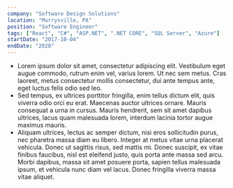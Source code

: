 ```yaml
---
company: "Software Design Solutions"
location: "Murrysville, PA"
position: "Software Engineer"
tags: ["React", "C#", "ASP.NET", ".NET CORE", "SQL Server", "Azure"]
startDate: "2017-10-04"
endDate: "2020"
---
```


- Lorem ipsum dolor sit amet, consectetur adipiscing elit. Vestibulum eget augue commodo, rutrum enim vel, varius lorem. Ut nec sem metus.
  Cras laoreet, metus consectetur mollis consectetur, dui ante tempus ante, eget luctus felis odio sed leo.
- Sed tempus, ex ultrices porttitor fringilla, enim tellus dictum elit, quis viverra odio orci eu erat. Maecenas auctor ultrices ornare. Mauris consequat a urna in cursus.
  Mauris hendrerit, sem sit amet dapibus ultrices, lacus quam malesuada lorem, interdum lacinia tortor augue maximus mauris.
- Aliquam ultrices, lectus ac semper dictum, nisi eros sollicitudin purus, nec pharetra massa diam eu libero. Integer at metus vitae urna placerat vehicula. Donec ut sagittis risus, sed mattis mi.
  Donec suscipit, ex vitae finibus faucibus, nisl est eleifend justo, quis porta ante massa sed arcu. Morbi dapibus, massa sit amet posuere porta, sapien tellus malesuada ipsum, et vehicula nunc diam vel lacus. Donec fringilla viverra massa vitae aliquet.
